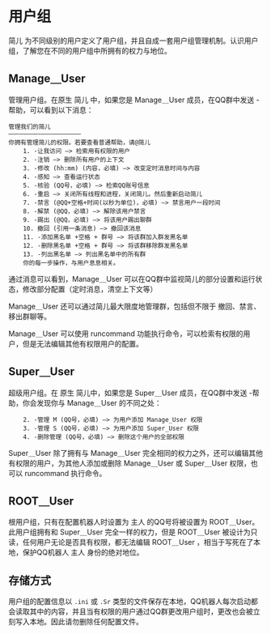 # 用户组
简儿 为不同级别的用户定义了用户组，并且自成一套用户组管理机制。认识用户组，了解您在不同的用户组中所拥有的权力与地位。

## Manage＿User
管理用户组。在原生 简儿 中，如果您是 Manage＿User 成员，在QQ群中发送 -帮助，可以看到以下消息：
```
管理我们的简儿
————————————————————
你拥有管理简儿的权限。若要查看普通帮助，请@简儿
    1. -让我访问 —> 检索用有权限的用户
    2. -注销 —> 删除所有用户的上下文
    3. -修改 (hh:mm) (内容，必填) —> 改变定时消息时间与内容
    4. -感知 —> 查看运行状态
    5. -核验 (QQ号，必填) —> 检索QQ账号信息
    6. -重启 —> 关闭所有线程和进程，关闭简儿。然后重新启动简儿
    7. -禁言 (@QQ+空格+时间(以秒为单位)，必填) —> 禁言用户一段时间
    8. -解禁 (@QQ，必填) —> 解除该用户禁言
    9. -踢出 (@QQ，必填) —> 将该用户踢出聊群
    10. 撤回 (引用一条消息) —> 撤回该消息
    11. -添加黑名单 +空格 + 群号 —> 将该群加入群发黑名单
    12. -删除黑名单 +空格 + 群号 —> 将该群移除群发黑名单
    13. -列出黑名单 —> 列出黑名单中的所有群
    你的每一步操作，与用户息息相关。
```
通过消息可以看到，Manage＿User 可以在QQ群中监视简儿的部分设置和运行状态，修改部分配置（定时消息，清空上下文等）

Manage＿User 还可以通过简儿最大限度地管理群，包括但不限于 撤回、禁言、移出群聊等。

Manage＿User 可以使用 runcommand 功能执行命令，可以检索有权限的用户，但是无法编辑其他有权限用户的配置。

## Super＿User
超级用户组。在 原生 简儿中，如果您是 Super＿User 成员，在QQ群中发送 -帮助，你会发现你与 Manage＿User 的不同之处：
```
    2. -管理 M (QQ号，必填) —> 为用户添加 Manage_User 权限
    3. -管理 S (QQ号，必填) —> 为用户添加 Super_User 权限
    4. -删除管理 (QQ号，必填) —> 删除这个用户的全部权限
```
Super＿User 除了拥有与 Manage＿User 完全相同的权力之外，还可以编辑其他有权限的用户，为其他人添加或删除 Manage＿User 或 Super＿User 权限，也可以 runcommand 执行命令。

## ROOT＿User
根用户组，只有在配置机器人时设置为 主人 的QQ号将被设置为 ROOT＿User。此用户组拥有和 Super＿User 完全一样的权力，但是 ROOT＿User 被设计为只读，任何用户无论是否具有权限，都无法编辑 ROOT＿User ，相当于写死在了本地，保护QQ机器人 主人 身份的绝对地位。

存储方式
---
用户组的配置信息以 ```.ini``` 或 ```.Sr``` 类型的文件保存在本地，QQ机器人每次启动都会读取其中的内容，并且当有权限的用户通过QQ群更改用户组时，更改也会被立刻写入本地。因此请勿删除任何配置文件。